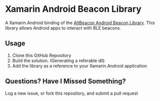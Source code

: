 Xamarin Android Beacon Library
==============================

A Xamarin.Android binding of the [AltBeacon Android Beacon Library](https://github.com/AltBeacon/android-beacon-library). This library allows Android apps to interact with BLE beacons.


## Usage

1. Clone this GitHub Repository
2. Build the solution. (Generating a referable dll)
4. Add the library as a reference to your Xamarin.Android application 

## Questions?  Have I Missed Something?

Log a new issue, or fork this repository, and submit a pull request